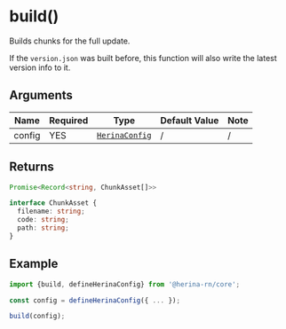 # build()

Builds chunks for the full update.

If the `version.json` was built before, this function will also write the latest version info to it.

## Arguments

| Name   | Required | Type                                         | Default Value | Note |
| ------ | -------- | -------------------------------------------- | ------------- | ---- |
| config | YES      | [`HerinaConfig`](/configuration/global.html) | /             | /    |

## Returns

```typescript
Promise<Record<string, ChunkAsset[]>>
```

```typescript
interface ChunkAsset {
  filename: string;
  code: string;
  path: string;
}
```

## Example

```typescript
import {build, defineHerinaConfig} from '@herina-rn/core';

const config = defineHerinaConfig({ ... });

build(config);
```